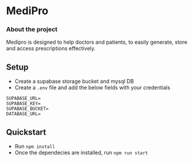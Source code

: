 # MediPro

### About the project
Medipro is designed to help doctors and patients, to easily generate, store and access prescriptions effectively.

## Setup

- Create a supabase storage bucket and mysql DB  
- Create a `.env` file and add the below fields with your credentials

```
SUPABASE_URL=
SUPABASE_KEY=
SUPABASE_BUCKET=
DATABASE_URL=
```

## Quickstart

- Run `npm install`
- Once the dependecies are installed, run `npm run start`
